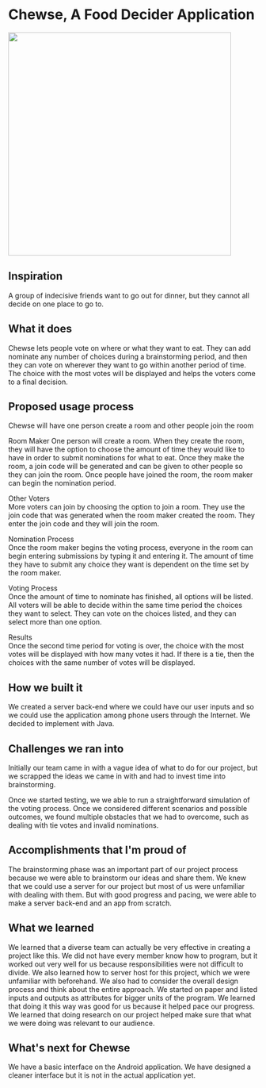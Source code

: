 # Chewse, A Food Decider Application
<img src="https://i.imgur.com/x9ThHwg.jpg" width="450">
<h2>Inspiration</h2>

<p>A group of indecisive friends want to go out for dinner, but they cannot all decide on one place to go to.</p>

<h2>What it does</h2>

<p>Chewse lets people vote on where or what they want to eat. They can add nominate any number of choices during a brainstorming period, and then they can vote on wherever they want to go within another period of time. The choice with the most votes will be displayed and helps the voters come to a final decision.</p>

<h2>Proposed usage process</h2>

<p>Chewse will have one person create a room and other people join the room</p>

<p>Room Maker
One person will create a room. When they create the room, they will have the option to choose the amount of time they would like to have in order to submit nominations for what to eat. Once they make the room, a join code will be generated and can be given to other people so they can join the room.
Once people have joined the room, the room maker can begin the nomination period.</p>

<p>Other Voters<br>
More voters can join by choosing the option to join a room. They use the join code that was generated when the room maker created the room. They enter the join code and they will join the room. </p>

<p>Nomination Process <br>
Once the room maker begins the voting process, everyone in the room can begin entering submissions by typing it and entering it. The amount of time they have to submit any choice they want is dependent on the time set by the room maker.</p>

<p>Voting Process<br>
Once the amount of time to nominate has finished, all options will be listed. All voters will be able to decide within the same time period the choices they want to select. They can vote on the choices listed, and they can select more than one option. </p>

<p>Results<br>
Once the second time period for voting is over, the choice with the most votes will be displayed with how many votes it had. If there is a tie, then the choices with the same number of votes will be displayed.</p>

<h2>How we built it</h2>

<p>We created a server back-end where we could have our user inputs and so we could use the application among phone users through the Internet.
We decided to implement with Java.</p>

<h2>Challenges we ran into</h2>

<p>Initially our team came in with a vague idea of what to do for our project, but we scrapped the ideas we came in with and had to invest time into brainstorming.</p>

<p>Once we started testing, we we able to run a straightforward simulation of the voting process. Once we considered different scenarios and possible outcomes, we found multiple obstacles that we had to overcome, such as dealing with tie votes and invalid nominations.</p>

<h2>Accomplishments that I'm proud of</h2>

<p>The brainstorming phase was an important part of our project process because we were able to brainstorm our ideas and share them. 
We knew that we could use a server for our project but most of us were unfamiliar with dealing with them. But with good progress and pacing, we were able to make a server back-end and an app from scratch. </p>

<h2>What we learned</h2>

<p>We learned that a diverse team can actually be very effective in creating a project like this. We did not have every member know how to program, but it worked out very well for us because responsibilities were not difficult to divide. 
We also learned how to server host for this project, which we were unfamiliar with beforehand. 
We also had to consider the overall design process and think about the entire approach. We started on paper and listed inputs and outputs as attributes for bigger units of the program. We learned that doing it this way was good for us because it helped pace our progress.
We learned that doing research on our project helped make sure that what we were doing was relevant to our audience.</p>

<h2>What's next for Chewse</h2>

<p>We have a basic interface on the Android application. We have designed a cleaner interface but it is not in the actual application yet. </p>

</div>
